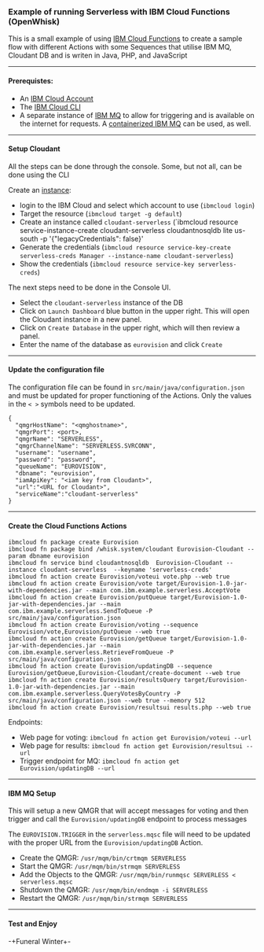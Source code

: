 ### Example of running Serverless with IBM Cloud Functions (OpenWhisk) 


This is a small example of using [IBM Cloud Functions](https://cloud.ibm.com/functions/) to create a sample flow with different Actions with some Sequences that utilise IBM MQ, Cloudant DB and is writen in Java, PHP, and JavaScript 

---

#### Prerequistes:
- An [IBM Cloud Account](https://cloud.ibm.com)
- The [IBM Cloud CLI](https://cloud.ibm.com/docs/cli?topic=cli-getting-started)
- A separate instance of [IBM MQ](https://www.ibm.com/products/mq) to allow for triggering and is available on the internet for requests.  A [containerized IBM MQ](https://hub.docker.com/r/ibmcom/mq/) can be used, as well.

---
#### Setup Cloudant
All the steps can be done through the console.  Some, but not all, can be done using the CLI

Create an [instance](https://cloud.ibm.com/docs/Cloudant?topic=Cloudant-creating-an-ibm-cloudant-instance-on-ibm-cloud-by-using-the-ibm-cloud-cli
):
- login to the IBM Cloud and select which account to use (`ibmcloud login`)
- Target the resource (`ibmcloud target -g default`)
- Create an instance called `cloudant-serverless` (`ibmcloud resource service-instance-create cloudant-serverless cloudantnosqldb lite us-south -p '{"legacyCredentials": false}'
- Generate the credentials (`ibmcloud resource service-key-create serverless-creds Manager --instance-name cloudant-serverless`)
- Show the credentials (`ibmcloud resource service-key serverless-creds`)

The next steps need to be done in the Console UI.
- Select the `cloudant-serverless` instance of the DB
- Click on `Launch Dashboard` blue button in the upper right.  This will open the Cloudant instance in a new panel.
- Click on `Create Database` in the upper right, which will then review a panel.
- Enter the name of the database as `eurovision` and click `Create`

---
#### Update the configuration file
The configuration file can be found in `src/main/java/configuration.json` and must be updated for proper functioning of the Actions.  Only the values in the `< >` symbols need to be updated.

```
{
  "qmgrHostName": "<qmghostname>",
  "qmgrPort": <port>,
  "qmgrName": "SERVERLESS",
  "qmgrChannelName": "SERVERLESS.SVRCONN",
  "username": "username",
  "password": "password",
  "queueName": "EUROVISION",
  "dbname": "eurovision",
  "iamApiKey": "<iam key from Cloudant>",
  "url":"<URL for Cloudant>",
  "serviceName":"cloudant-serverless"
}
```

---
#### Create the Cloud Functions Actions
```
ibmcloud fn package create Eurovision
ibmcloud fn package bind /whisk.system/cloudant Eurovision-Cloudant --param dbname eurovision
ibmcloud fn service bind cloudantnosqldb  Eurovision-Cloudant --instance cloudant-serverless  --keyname 'serverless-creds'
ibmcloud fn action create Eurovision/voteui vote.php --web true
ibmcloud fn action create Eurovision/vote target/Eurovision-1.0-jar-with-dependencies.jar --main com.ibm.example.serverless.AcceptVote
ibmcloud fn action create Eurovision/putQueue target/Eurovision-1.0-jar-with-dependencies.jar --main com.ibm.example.serverless.SendToQueue -P src/main/java/configuration.json
ibmcloud fn action create Eurovision/voting --sequence Eurovision/vote,Eurovision/putQueue --web true
ibmcloud fn action create Eurovision/getQueue target/Eurovision-1.0-jar-with-dependencies.jar --main com.ibm.example.serverless.RetrieveFromQueue -P src/main/java/configuration.json
ibmcloud fn action create Eurovision/updatingDB --sequence Eurovision/getQueue,Eurovision-Cloudant/create-document --web true
ibmcloud fn action create Eurovision/resultsQuery target/Eurovision-1.0-jar-with-dependencies.jar --main com.ibm.example.serverless.QueryVotesByCountry -P src/main/java/configuration.json --web true --memory 512
ibmcloud fn action create Eurovision/resultsui results.php --web true
```

Endpoints:
- Web page for voting: `ibmcloud fn action get Eurovision/voteui --url`
- Web page for results: `ibmcloud fn action get Eurovision/resultsui --url`
- Trigger endpoint for MQ: `ibmcloud fn action get Eurovision/updatingDB --url`

---
#### IBM MQ Setup
This will setup a new QMGR that will accept messages for voting and then trigger and call the `Eurovision/updatingDB` endpoint to process messages

The `EUROVISION.TRIGGER` in the `serverless.mqsc` file will need to be updated with the proper URL from the `Eurovision/updatingDB` Action.

- Create the QMGR: `/usr/mqm/bin/crtmqm SERVERLESS`
- Start the QMGR: `/usr/mqm/bin/strmqm SERVERLESS`
- Add the Objects to the QMGR: `/usr/mqm/bin/runmqsc SERVERLESS < serverless.mqsc`
- Shutdown the QMGR: `/usr/mqm/bin/endmqm -i SERVERLESS`
- Restart the QMGR: `/usr/mqm/bin/strmqm SERVERLESS`

---
#### Test and Enjoy

-+Funeral Winter+-
